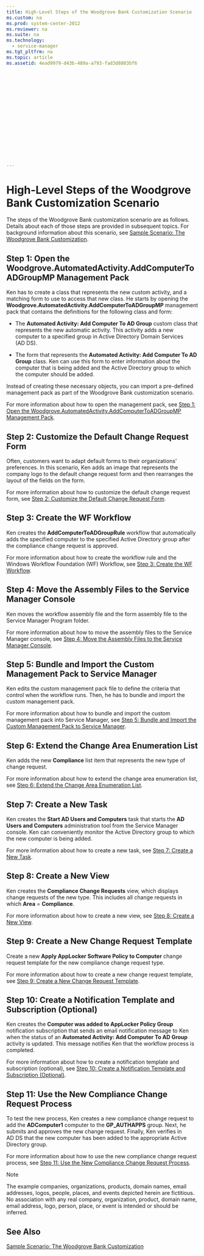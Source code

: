 ```yaml
---
title: High-Level Steps of the Woodgrove Bank Customization Scenario
ms.custom: na
ms.prod: system-center-2012
ms.reviewer: na
ms.suite: na
ms.technology: 
  - service-manager
ms.tgt_pltfrm: na
ms.topic: article
ms.assetid: 4ead9979-d43b-489a-a793-fad3d8803bf6
 

















---
```

# High-Level Steps of the Woodgrove Bank Customization Scenario
The steps of the Woodgrove Bank customization scenario are as follows. Details about each of those steps are provided in subsequent topics. For background information about this scenario, see [Sample Scenario: The Woodgrove Bank Customization](../Topic/Sample%20Scenario:%20The%20Woodgrove%20Bank%20Customization.md).  
  
## Step 1: Open the Woodgrove.AutomatedActivity.AddComputerToADGroupMP Management Pack  
 Ken has to create a class that represents the new custom activity, and a matching form to use to access that new class. He starts by opening the **Woodgrove.AutomatedActivity.AddComputerToADGroupMP** management pack that contains the definitions for the following class and form:  
  
-   The **Automated Activity: Add Computer To AD Group** custom class that represents the new automatic activity. This activity adds a new computer to a specified group in Active&nbsp;Directory Domain Services \(AD&nbsp;DS\).  
  
-   The form that represents the **Automated Activity: Add Computer To AD Group** class. Ken can use this form to enter information about the computer that is being added and the Active&nbsp;Directory group to which the computer should be added.  
  
 Instead of creating these necessary objects, you can import a pre\-defined management pack as part of the Woodgrove Bank customization scenario.  
  
 For more information about how to open the management pack, see [Step 1: Open the Woodgrove.AutomatedActivity.AddComputerToADGroupMP Management Pack](../Topic/Step%201:%20Open%20the%20Woodgrove.AutomatedActivity.AddComputerToADGroupMP%20Management%20Pack.md).  
  
## Step 2: Customize the Default Change Request Form  
 Often, customers want to adapt default forms to their organizations' preferences. In this scenario, Ken adds an image that represents the company logo to the default change request form and then rearranges the layout of the fields on the form.  
  
 For more information about how to customize the default change request form, see [Step 2: Customize the Default Change Request Form](../Topic/Step%202:%20Customize%20the%20Default%20Change%20Request%20Form.md).  
  
## Step 3: Create the WF Workflow  
 Ken creates the **AddComputerToADGroupRule** workflow that automatically adds the specified computer to the specified Active&nbsp;Directory group after the compliance change request is approved.  
  
 For more information about how to create the workflow rule and the Windows Workflow Foundation \(WF\) Workflow, see [Step 3: Create the WF Workflow](../Topic/Step%203:%20Create%20the%20WF%20Workflow.md).  
  
## Step 4: Move the Assembly Files to the Service Manager Console  
 Ken moves the workflow assembly file and the form assembly file to the Service Manager Program folder.  
  
 For more information about how to move the assembly files to the Service Manager console, see [Step 4: Move the Assembly Files to the Service Manager Console](../Topic/Step%204:%20Move%20the%20Assembly%20Files%20to%20the%20Service%20Manager%20Console.md).  
  
## Step 5: Bundle and Import the Custom Management Pack to Service Manager  
 Ken edits the custom management pack file to define the criteria that control when the workflow runs. Then, he has to bundle and import the custom management pack.  
  
 For more information about how to bundle and import the custom management pack into Service Manager, see [Step 5: Bundle and Import the Custom Management Pack to Service Manager](../Topic/Step%205:%20Bundle%20and%20Import%20the%20Custom%20Management%20Pack%20to%20Service%20Manager.md).  
  
## Step 6: Extend the Change Area Enumeration List  
 Ken adds the new **Compliance** list item that represents the new type of change request.  
  
 For more information about how to extend the change area enumeration list, see [Step 6: Extend the Change Area Enumeration List](../Topic/Step%206:%20Extend%20the%20Change%20Area%20Enumeration%20List.md).  
  
## Step 7: Create a New Task  
 Ken creates the **Start AD Users and Computers** task that starts the **AD Users and Computers** administration tool from the Service Manager console. Ken can conveniently monitor the Active Directory group to which the new computer is being added.  
  
 For more information about how to create a new task, see [Step 7: Create a New Task](../Topic/Step%207:%20Create%20a%20New%20Task.md).  
  
## Step 8: Create a New View  
 Ken creates the **Compliance Change Requests** view, which displays change requests of the new type. This includes all change requests in which **Area** \= **Compliance**.  
  
 For more information about how to create a new view, see [Step 8: Create a New View](../Topic/Step%208:%20Create%20a%20New%20View.md).  
  
## Step 9: Create a New Change Request Template  
 Create a new **Apply AppLocker Software Policy to Computer** change request template for the new compliance change request type.  
  
 For more information about how to create a new change request template, see [Step 9: Create a New Change Request Template](../Topic/Step%209:%20Create%20a%20New%20Change%20Request%20Template.md).  
  
## Step 10: Create a Notification Template and Subscription \(Optional\)  
 Ken creates the **Computer was added to AppLocker Policy Group** notification subscription that sends an email notification message to Ken when the status of an **Automated Activity: Add Computer To AD Group** activity is updated. This message notifies Ken that the workflow process is completed.  
  
 For more information about how to create a notification template and subscription \(optional\), see [Step 10: Create a Notification Template and Subscription \(Optional\)](../Topic/Step%2010:%20Create%20a%20Notification%20Template%20and%20Subscription%20\(Optional\).md).  
  
## Step 11: Use the New Compliance Change Request Process  
 To test the new process, Ken creates a new compliance change request to add the **ADComputer1** computer to the **GP\_AUTHAPPS** group. Next, he submits and approves the new change request. Finally, Ken verifies in AD&nbsp;DS that the new computer has been added to the appropriate Active Directory group.  
  
 For more information about how to use the new compliance change request process, see [Step 11: Use the New Compliance Change Request Process](../Topic/Step%2011:%20Use%20the%20New%20Compliance%20Change%20Request%20Process.md).  
  
> [!NOTE]  
>  The example companies, organizations, products, domain names, email addresses, logos, people, places, and events depicted herein are fictitious. No association with any real company, organization, product, domain name, email address, logo, person, place, or event is intended or should be inferred.  
  
## See Also  
 [Sample Scenario: The Woodgrove Bank Customization](../Topic/Sample%20Scenario:%20The%20Woodgrove%20Bank%20Customization.md)
